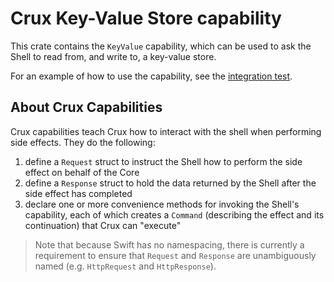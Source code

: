 
# Crux Key-Value Store capability

This crate contains the `KeyValue` capability, which can be used to ask the Shell to read from, and write to, a key-value store.

For an example of how to use the capability, see the [integration test](./tests/kv_test.rs).

## About Crux Capabilities

Crux capabilities teach Crux how to interact with the shell when performing side effects. They do the following:

1. define a `Request` struct to instruct the Shell how to perform the side effect on behalf of the Core
1. define a `Response` struct to hold the data returned by the Shell after the side effect has completed
1. declare one or more convenience methods for invoking the Shell's capability, each of which creates a `Command` (describing the effect and its continuation) that Crux can "execute"

> Note that because Swift has no namespacing, there is currently a requirement to ensure that `Request` and `Response` are unambiguously named (e.g. `HttpRequest` and `HttpResponse`).